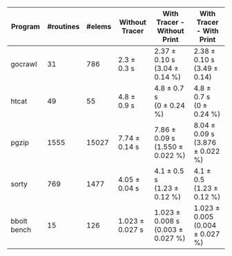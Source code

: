 | Program | #routines | #elems | Without Tracer | With Tracer - Without Print | With Tracer - With Print | 
|-|-|-|-|-|-|
| gocrawl | 31 | 786 | 2.3 &pm; 0.3 s   | 2.37 &pm; 0.10 s<br>(3.04 &pm; 0.14 %) | 2.38 &pm; 0.10 s<br>(3.49 &pm; 0.14) | 
| htcat   | 49 | 55 | 4.8 &pm; 0.9 s   | 4.8 &pm; 0.7 s<br>(0 &pm; 0.24 %)  | 4.8 &pm; 0.7 s<br>(0 &pm; 0.24 %)  |
| pgzip   | 1555 | 15027 | 7.74 &pm; 0.14 s | 7.86 &pm; 0.09 s<br>(1.550 &pm; 0.022 %) | 8.04 &pm; 0.09 s<br>(3.876 &pm; 0.022 %) | 
| sorty   | 769 | 1477 | 4.05 &pm; 0.04 s | 4.1 &pm; 0.5 s<br>(1.23 &pm; 0.12 %)  | 4.1 &pm; 0.5<br>(1.23 &pm; 0.12 %) |
| bbolt bench | 15 | 126 | 1.023 &pm; 0.027 s | 1.023 &pm; 0.008 s<br>(0.003 &pm; 0.027 %) | 1.023 &pm; 0.005<br>(0.004 &pm; 0.027 %)